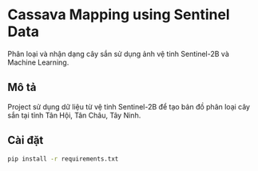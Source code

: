 # Cassava Mapping using Sentinel Data

Phân loại và nhận dạng cây sắn sử dụng ảnh vệ tinh Sentinel-2B và Machine Learning.

## Mô tả
Project sử dụng dữ liệu từ vệ tinh Sentinel-2B để tạo bản đồ phân loại cây sắn tại tỉnh Tân Hội, Tân Châu, Tây Ninh.

## Cài đặt
```bash
pip install -r requirements.txt